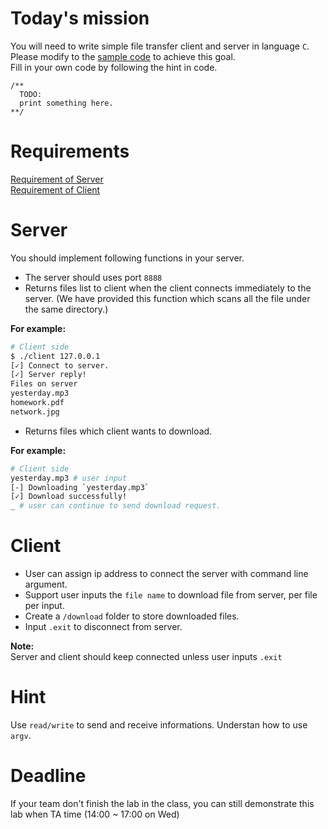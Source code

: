 
Today's mission
==
You will need to write simple file transfer client and server in language `C`.  
Please modify to the [sample code](https://github.com/HSNL-TAs/lab3-file-transfer-client-server/tree/master/sample) to achieve this goal.  
Fill in your own code by following the hint in code.
```
/**
  TODO:
  print something here.
**/
```

Requirements
==
[Requirement of Server](#server)  
[Requirement of Client](#client)

Server
==
You should implement following functions in your server.
- The server should uses port `8888`  
- Returns files list to client when the client connects immediately to the server.  (We have provided this function which scans all the file under the same directory.)

**For example:**

```sh
# Client side
$ ./client 127.0.0.1
[✓] Connect to server.
[✓] Server reply!
Files on server
yesterday.mp3
homework.pdf
network.jpg
```
- Returns files which client wants to download.


**For example:**

```sh
# Client side
yesterday.mp3 # user input
[-] Downloading `yesterday.mp3`
[✓] Download successfully!
_ # user can continue to send download request.
```

Client
==
- User can assign ip address to connect the server with command line argument.
- Support user inputs the `file name` to download file from server, per file per input.  
- Create a `/download` folder to store downloaded files.
- Input `.exit` to disconnect from server. 

**Note:**    
Server and client should keep connected unless user inputs `.exit`

Hint
==
Use `read/write` to send and receive informations.
Understan how to use `argv`.

Deadline
==
If your team don't finish the lab in the class, you can still demonstrate this lab when TA time (14:00 ~ 17:00 on Wed)
